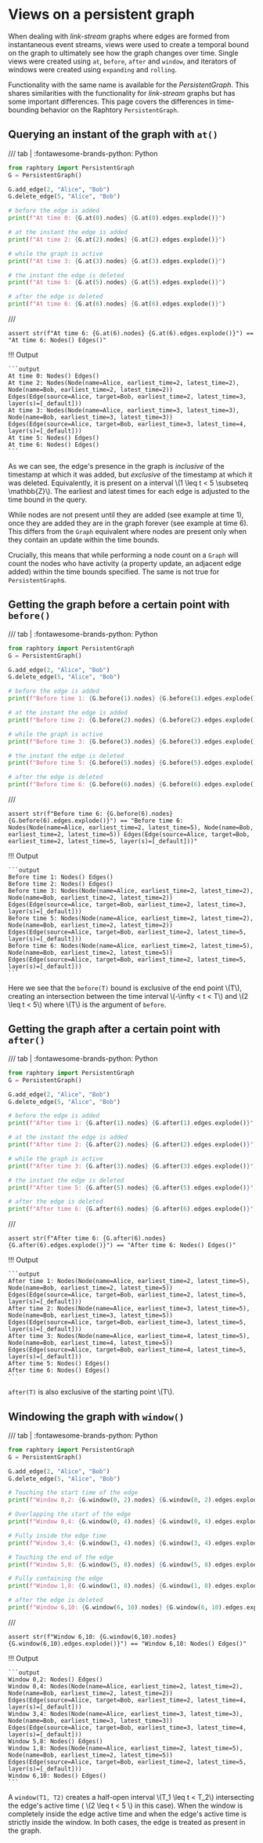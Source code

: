 # Views on a persistent graph

<script
  src="https://cdn.mathjax.org/mathjax/latest/MathJax.js?config=TeX-AMS-MML_HTMLorMML"
  type="text/javascript">
</script>

When dealing with *link-stream* graphs where edges are formed from instantaneous event streams, views were used to create a temporal bound on the graph to ultimately see how the graph changes over time. Single views were created using `at`, `before`, `after` and `window`, and iterators of windows were created using `expanding` and `rolling`.

Functionality with the same name is available for the *PersistentGraph*. This shares similarities with the functionality for *link-stream* graphs but has some important differences. This page covers the differences in time-bounding behavior on the Raphtory `PersistentGraph`.

## Querying an instant of the graph with `at()`

/// tab | :fontawesome-brands-python: Python
```python
from raphtory import PersistentGraph
G = PersistentGraph()

G.add_edge(2, "Alice", "Bob")
G.delete_edge(5, "Alice", "Bob")

# before the edge is added
print(f"At time 0: {G.at(0).nodes} {G.at(0).edges.explode()}")

# at the instant the edge is added
print(f"At time 2: {G.at(2).nodes} {G.at(2).edges.explode()}")

# while the graph is active
print(f"At time 3: {G.at(3).nodes} {G.at(3).edges.explode()}")

# the instant the edge is deleted
print(f"At time 5: {G.at(5).nodes} {G.at(5).edges.explode()}")

# after the edge is deleted
print(f"At time 6: {G.at(6).nodes} {G.at(6).edges.explode()}")
```
///

```{.python continuation hide}
assert str(f"At time 6: {G.at(6).nodes} {G.at(6).edges.explode()}") == "At time 6: Nodes() Edges()"
```

!!! Output

    ```output
    At time 0: Nodes() Edges()
    At time 2: Nodes(Node(name=Alice, earliest_time=2, latest_time=2), Node(name=Bob, earliest_time=2, latest_time=2)) Edges(Edge(source=Alice, target=Bob, earliest_time=2, latest_time=3, layer(s)=[_default]))
    At time 3: Nodes(Node(name=Alice, earliest_time=3, latest_time=3), Node(name=Bob, earliest_time=3, latest_time=3)) Edges(Edge(source=Alice, target=Bob, earliest_time=3, latest_time=4, layer(s)=[_default]))
    At time 5: Nodes() Edges()
    At time 6: Nodes() Edges()
    ```

As we can see, the edge's presence in the graph is _inclusive_ of the timestamp at which it was added, but _exclusive_ of the timestamp at which it was deleted. Equivalently, it is present on a interval \\(1 \leq t < 5 \subseteq \mathbb{Z}\\). The earliest and latest times for each edge is adjusted to the time bound in the query.

While nodes are not present until they are added (see example at time 1), once they are added they are in the graph forever (see example at time 6). This differs from the `Graph` equivalent where nodes are present only when they contain an update within the time bounds. 

Crucially, this means that while performing a node count on a `Graph` will count the nodes who have activity (a property update, an adjacent edge added) within the time bounds specified. The same is not true for `PersistentGraph`s.

## Getting the graph before a certain point with `before()`

/// tab | :fontawesome-brands-python: Python
```python
from raphtory import PersistentGraph
G = PersistentGraph()

G.add_edge(2, "Alice", "Bob")
G.delete_edge(5, "Alice", "Bob")

# before the edge is added
print(f"Before time 1: {G.before(1).nodes} {G.before(1).edges.explode()}")

# at the instant the edge is added
print(f"Before time 2: {G.before(2).nodes} {G.before(2).edges.explode()}")

# while the graph is active
print(f"Before time 3: {G.before(3).nodes} {G.before(3).edges.explode()}")

# the instant the edge is deleted
print(f"Before time 5: {G.before(5).nodes} {G.before(5).edges.explode()}")

# after the edge is deleted
print(f"Before time 6: {G.before(6).nodes} {G.before(6).edges.explode()}")
```
///

```{.python continuation hide}
assert str(f"Before time 6: {G.before(6).nodes} {G.before(6).edges.explode()}") == "Before time 6: Nodes(Node(name=Alice, earliest_time=2, latest_time=5), Node(name=Bob, earliest_time=2, latest_time=5)) Edges(Edge(source=Alice, target=Bob, earliest_time=2, latest_time=5, layer(s)=[_default]))"
```

!!! Output

    ```output
    Before time 1: Nodes() Edges()
    Before time 2: Nodes() Edges()
    Before time 3: Nodes(Node(name=Alice, earliest_time=2, latest_time=2), Node(name=Bob, earliest_time=2, latest_time=2)) Edges(Edge(source=Alice, target=Bob, earliest_time=2, latest_time=3, layer(s)=[_default]))
    Before time 5: Nodes(Node(name=Alice, earliest_time=2, latest_time=2), Node(name=Bob, earliest_time=2, latest_time=2)) Edges(Edge(source=Alice, target=Bob, earliest_time=2, latest_time=5, layer(s)=[_default]))
    Before time 6: Nodes(Node(name=Alice, earliest_time=2, latest_time=5), Node(name=Bob, earliest_time=2, latest_time=5)) Edges(Edge(source=Alice, target=Bob, earliest_time=2, latest_time=5, layer(s)=[_default]))
    ```

Here we see that the `before(T)` bound is exclusive of the end point \\(T\\), creating an intersection between the time interval \\(-\infty < t < T\\) and \\(2 \leq t < 5\\) where \\(T\\) is the argument of `before`.

## Getting the graph after a certain point with `after()`

/// tab | :fontawesome-brands-python: Python
```python
from raphtory import PersistentGraph
G = PersistentGraph()

G.add_edge(2, "Alice", "Bob")
G.delete_edge(5, "Alice", "Bob")

# before the edge is added
print(f"After time 1: {G.after(1).nodes} {G.after(1).edges.explode()}")

# at the instant the edge is added
print(f"After time 2: {G.after(2).nodes} {G.after(2).edges.explode()}")

# while the graph is active
print(f"After time 3: {G.after(3).nodes} {G.after(3).edges.explode()}")

# the instant the edge is deleted
print(f"After time 5: {G.after(5).nodes} {G.after(5).edges.explode()}")

# after the edge is deleted
print(f"After time 6: {G.after(6).nodes} {G.after(6).edges.explode()}")
```
///

```{.python continuation hide}
assert str(f"After time 6: {G.after(6).nodes} {G.after(6).edges.explode()}") == "After time 6: Nodes() Edges()"
```

!!! Output

    ```output
    After time 1: Nodes(Node(name=Alice, earliest_time=2, latest_time=5), Node(name=Bob, earliest_time=2, latest_time=5)) Edges(Edge(source=Alice, target=Bob, earliest_time=2, latest_time=5, layer(s)=[_default]))
    After time 2: Nodes(Node(name=Alice, earliest_time=3, latest_time=5), Node(name=Bob, earliest_time=3, latest_time=5)) Edges(Edge(source=Alice, target=Bob, earliest_time=3, latest_time=5, layer(s)=[_default]))
    After time 3: Nodes(Node(name=Alice, earliest_time=4, latest_time=5), Node(name=Bob, earliest_time=4, latest_time=5)) Edges(Edge(source=Alice, target=Bob, earliest_time=4, latest_time=5, layer(s)=[_default]))
    After time 5: Nodes() Edges()
    After time 6: Nodes() Edges()
    ```

`after(T)` is also exclusive of the starting point \\(T\\).

## Windowing the graph with `window()`

/// tab | :fontawesome-brands-python: Python
```python
from raphtory import PersistentGraph
G = PersistentGraph()

G.add_edge(2, "Alice", "Bob")
G.delete_edge(5, "Alice", "Bob")

# Touching the start time of the edge
print(f"Window 0,2: {G.window(0, 2).nodes} {G.window(0, 2).edges.explode()}")

# Overlapping the start of the edge
print(f"Window 0,4: {G.window(0, 4).nodes} {G.window(0, 4).edges.explode()}")

# Fully inside the edge time
print(f"Window 3,4: {G.window(3, 4).nodes} {G.window(3, 4).edges.explode()}")

# Touching the end of the edge
print(f"Window 5,8: {G.window(5, 8).nodes} {G.window(5, 8).edges.explode()}")

# Fully containing the edge
print(f"Window 1,8: {G.window(1, 8).nodes} {G.window(1, 8).edges.explode()}")

# after the edge is deleted
print(f"Window 6,10: {G.window(6, 10).nodes} {G.window(6, 10).edges.explode()}")
```
///

```{.python continuation hide}
assert str(f"Window 6,10: {G.window(6,10).nodes} {G.window(6,10).edges.explode()}") == "Window 6,10: Nodes() Edges()"
```

!!! Output

    ```output
    Window 0,2: Nodes() Edges()
    Window 0,4: Nodes(Node(name=Alice, earliest_time=2, latest_time=2), Node(name=Bob, earliest_time=2, latest_time=2)) Edges(Edge(source=Alice, target=Bob, earliest_time=2, latest_time=4, layer(s)=[_default]))
    Window 3,4: Nodes(Node(name=Alice, earliest_time=3, latest_time=3), Node(name=Bob, earliest_time=3, latest_time=3)) Edges(Edge(source=Alice, target=Bob, earliest_time=3, latest_time=4, layer(s)=[_default]))
    Window 5,8: Nodes() Edges()
    Window 1,8: Nodes(Node(name=Alice, earliest_time=2, latest_time=5), Node(name=Bob, earliest_time=2, latest_time=5)) Edges(Edge(source=Alice, target=Bob, earliest_time=2, latest_time=5, layer(s)=[_default]))
    Window 6,10: Nodes() Edges()
    ```

A `window(T1, T2)` creates a half-open interval \\(T_1 \leq t < T_2\\) intersecting the edge's active time ( \\(2 \leq t < 5 \\) in this case). When the window is completely inside the edge active time and when the edge's active time is strictly inside the window. In both cases, the edge is treated as present in the graph.